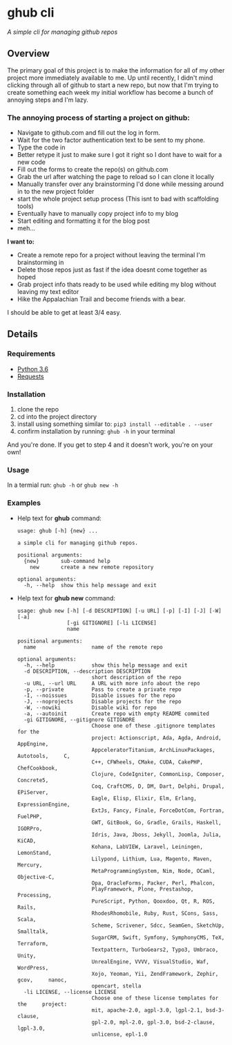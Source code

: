 # ghub cli #
*A simple cli for managing github repos*

## Overview ##
The primary goal of this project is to make the information for all of my other project more immediately available to me.
Up until recently, I didn't mind clicking through all of github to start a new repo, but now that I'm trying to create something each week my initial workflow has become a bunch of annoying steps and I'm lazy.

### The annoying process of starting a project on github: ###
- Navigate to github.com and fill out the log in form.
- Wait for the two factor authentication text to be sent to my phone.
- Type the code in
- Better retype it just to make sure I got it right so I dont have to wait for a new code
- Fill out the forms to create the repo(s) on github.com
- Grab the url after watching the page to reload so I can clone it locally
- Manually transfer over any brainstorming I'd done while messing around in to the new project folder
- start the whole project setup process (This isnt to bad with scaffolding tools)
- Eventually have to manually copy project info to my blog
- Start editing and formatting it for the blog post
- meh...

__I want to:__
- Create a remote repo for a project without leaving the terminal I'm brainstorming in
- Delete those repos just as fast if the idea doesnt come together as hoped
- Grab project info thats ready to be used while editing my blog without leaving my text editor
- Hike the Appalachian Trail and become friends with a bear.

I should be able to get at least 3/4 easy.

## Details ##

### Requirements ###
- [Python 3.6](python.org)
- [Requests](http://docs.python-requests.org/en/master/)

### Installation ###
1. clone the repo
2. cd into the project directory
3. install using something similar to: `pip3 install --editable . --user`
4. confirm installation by running: `ghub -h` in your terminal

And you're done. If you get to step 4 and it doesn't work, you're on your own!
### Usage ### 
In a termial run: `ghub -h` or `ghub new -h`

### Examples ###
- Help text for __ghub__ command:

    ```
    usage: ghub [-h] {new} ...
    
    a simple cli for managing github repos.
    
    positional arguments:
      {new}       sub-command help
        new       create a new remote repository
    
    optional arguments:
      -h, --help  show this help message and exit
    ```
- Help text for __ghub new__ command:
    ```
    usage: ghub new [-h] [-d DESCRIPTION] [-u URL] [-p] [-I] [-J] [-W] [-a]
                    [-gi GITIGNORE] [-li LICENSE]
                    name
    
    positional arguments:
      name                  name of the remote repo
    
    optional arguments:
      -h, --help            show this help message and exit
      -d DESCRIPTION, --description DESCRIPTION
                            short description of the repo
      -u URL, --url URL     A URL with more info about the repo
      -p, --private         Pass to create a private repo
      -I, --noissues        Disable issues for the repo
      -J, --noprojects      Disable projects for the repo
      -W, --nowiki          Disable wiki for repo
      -a, --autoinit        Create repo with empty README commited
      -gi GITIGNORE, --gitignore GITIGNORE
                            Choose one of these .gitignore templates for the
                            project: Actionscript, Ada, Agda, Android,     AppEngine,
                            AppceleratorTitanium, ArchLinuxPackages, Autotools,     C,
                            C++, CFWheels, CMake, CUDA, CakePHP, ChefCookbook,
                            Clojure, CodeIgniter, CommonLisp, Composer,     Concrete5,
                            Coq, CraftCMS, D, DM, Dart, Delphi, Drupal,     EPiServer,
                            Eagle, Elisp, Elixir, Elm, Erlang,     ExpressionEngine,
                            ExtJs, Fancy, Finale, ForceDotCom, Fortran,     FuelPHP,
                            GWT, GitBook, Go, Gradle, Grails, Haskell, IGORPro,
                            Idris, Java, Jboss, Jekyll, Joomla, Julia, KiCAD,
                            Kohana, LabVIEW, Laravel, Leiningen, LemonStand,
                            Lilypond, Lithium, Lua, Magento, Maven, Mercury,
                            MetaProgrammingSystem, Nim, Node, OCaml,     Objective-C,
                            Opa, OracleForms, Packer, Perl, Phalcon,
                            PlayFramework, Plone, Prestashop, Processing,
                            PureScript, Python, Qooxdoo, Qt, R, ROS, Rails,
                            RhodesRhomobile, Ruby, Rust, SCons, Sass, Scala,
                            Scheme, Scrivener, Sdcc, SeamGen, SketchUp,     Smalltalk,
                            SugarCRM, Swift, Symfony, SymphonyCMS, TeX,     Terraform,
                            Textpattern, TurboGears2, Typo3, Umbraco, Unity,
                            UnrealEngine, VVVV, VisualStudio, Waf, WordPress,
                            Xojo, Yeoman, Yii, ZendFramework, Zephir, gcov,     nanoc,
                            opencart, stella
      -li LICENSE, --license LICENSE
                            Choose one of these license templates for the     project:
                            mit, apache-2.0, agpl-3.0, lgpl-2.1, bsd-3-clause,
                            gpl-2.0, mpl-2.0, gpl-3.0, bsd-2-clause, lgpl-3.0,
                            unlicense, epl-1.0
    ```

